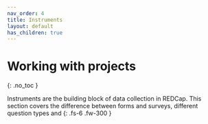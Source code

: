 ```yaml
---
nav_order: 4
title: Instruments
layout: default
has_children: true
---
```


# Working with projects
{: .no_toc }

Instruments are the building block of data collection in REDCap. This section covers the difference between forms and surveys, different question types and 
{: .fs-6 .fw-300 }